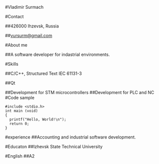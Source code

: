 #Vladimir Surmach

#Contact

##426000 Ihzevsk, Russia

##vursurm@gmail.com

#About me

##A software developer for indastrial environments.

#Skills

##C/C++, Structured Text IEC 61131-3

##Qt

##Development for STM microcontrollers
##Development for PLC and NC
#Code sample

```
#include <stdio.h>
int main (void)
{
  printf("Hello, World!\n");
  return 0;
}
```

#experience
##Accounting and industrial software development.

#Educaton
##Izhevsk State Technical University

#English
##A2
